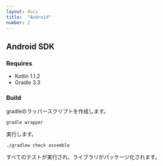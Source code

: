 ```yaml
---
layout: docs
title:  "Android"
number: 2
---
```


## Android SDK

### Requires

* Kotlin 1.1.2
* Gradle 3.3

### Build

gradleのラッパースクリプトを作成します。

```
gradle wrapper
```

実行します。

```
./gradlew check assemble
```

すべてのテストが実行され、ライブラリがパッケージ化されます。

